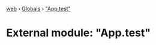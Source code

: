 [web](../README.md) › [Globals](../globals.md) › ["App.test"](_app_test_.md)

# External module: "App.test"


